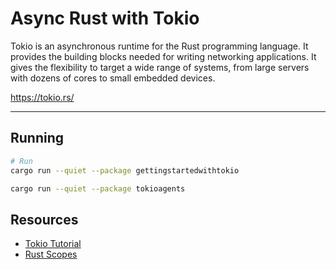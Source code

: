 # Async Rust with Tokio

Tokio is an asynchronous runtime for the Rust programming language.
 It provides the building blocks needed for writing networking applications. 
 It gives the flexibility to target a wide range of systems, from large servers with dozens of cores to small embedded devices.

https://tokio.rs/

--- 

## Running

```bash
# Run
cargo run --quiet --package gettingstartedwithtokio

cargo run --quiet --package tokioagents
```


## Resources

- [Tokio Tutorial](https://tokio.rs/tokio/tutorial)
- [Rust Scopes](https://doc.rust-lang.org/reference/visibility-and-privacy.html#pubin-path-pubcrate-pubsuper-and-pubself)


